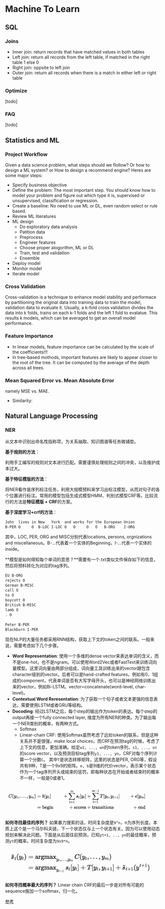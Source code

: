 # Machine To Learn
<!--
* 罗列1
	- 罗列二
[回到底部](#resume) 跳转到某个标题，标题都是小写，且用-连接
> 引用的文字
**文字** 字体加粗
`文字` 背景加灰
![](path/to/*.jpg) 引用图片
[百度](https://baidu.com) 跳转到百度
## 二级目录，两行作分隔符
### 三级目录，一行作分隔符
-->


## SQL

### Joins

* Inner join: return records that have matched values in both tables
* Left join: return all records from the left table, if matched in the right table 1 else 0
* Right join: oppsite to left join
* Outer join: return all records when there is a match in either left or right table

### Optimize

[todo]


### FAQ

[todo]


## Statistics and ML

### Project Workflow

Given a data science problem, what steps should we flollow? Or how to design a ML system?
or How to design a recommend engine? Heres are some major steps:

* Specify business objective
* Define the problem: The most important step. You should know how to model your problem and figure out which type it is, supervised or unsupervised, classification or regression.
* Create a baseline: No need to use ML or DL, even random select or rule based.
* Review ML literatures
* ML design
	- Do exploratory data analysis
	- Patition data
	- Preprocess
	- Engineer features
	- Choose proper alogorithm, ML or DL
	- Train, test and validation
	- Ensemble
* Deploy model
* Monitor model
* Iterate model

### Cross Validation

Cross-validation is a technique to enhance model stability and performace by partitioning the original data into training data to train the model, validation data to evaluate it. Usually, a k-fold cross validation divides the data into k folds, trains on each k-1 folds and the left 1 fold to evalatue. This results k models, which can be averaged to get an overall model performance.

### Feature Importance

* In linear models, feature importance can be calculated by the scale of the coefficients!!!
* In tree-based mothods, important features are likely to appear closer to the root of the tree. It can be computed by the average of the depth across all trees.

### Mean Squared Error vs. Mean Absolute Error

namely MSE vs. MAE.

* Similarity:



## Natural Language Processing

### NER

从文本中识别出命名性指称项，为关系抽取、知识图谱等任务做铺垫。

**基于规则的方法**：

利用手工编写的规则对文本进行匹配。需要谨慎处理规则之间的冲突，以及维护成本过大。

**基于特征模版的方法**：

将NER看作是序列标注任务，利用大规模预料来学习出标注模型，从而对句子的各个位置进行标注。常用的模型包括生成式模型HMM、判别式模型CRF等。比较流行的方法是**特征模版 + CRF**的方案。

**基于深度学习+crf的方法**：

```
John  lives in New   York  and works for the European Union
B-PER O     O  B-LOC I-LOC O   O     O   O   B-ORG    I-ORG
```

其中，LOC, PER, ORG and MISC分别代表locations, persons, orgnizations and miscellaneous。B-...代表着一个实体的Beginning，I-...代表一个实体的inside。

**模型是如何得知每个单词的意思？**需要有一个.txt类似文件保存如下的信息，然后将预料转化为对应的tag序列。

```
EU B-ORG
rejects O
German B-MISC
call O
to O
boycott O
British B-MISC
lamb O
. O

Peter B-PER
Blackburn I-PER
```

现在NLP的大量任务都采用RNN结构，获取上下文的token之间的联系。一般来说，需要考虑如下几个步骤。
* **Word Representation**: 使用一个多维的dense vector来表达单词的含义，而不是one-hot，也不是ngram。可以使用Word2Vec或者FastText来训练词向量模型。这里词向量由两部分组成，词向量工具训练出来的vector跟包含character级别的vector。后者可以是hand-crafted features，例如有0、1组成的component，代表单词是否有大写字母开头，也可以是神经网络训练出来的vector，例如Bi-LSTM。vector=concatenate(word-level, char-level)。
* **Contextual Word Reresentation**: 为了获取一个句子或者文本更强的信息表达，需要使用LSTM或者GRU等结构。
* **Docoding**: 经过LSTM之后，每个step的输出作为token的表达。每个step的output再接一个fully connected layer, 维度为所有NER的种类。为了输出每一个NER类别的概率，有两种方式。
	- Softmax
	- Linear-chain CRF: 使用Softmax虽然考虑了远处token的联系，但是这种关系并不是很强，make local choices，而CRF在预测tag的时候，考虑了上下文的信息，更加准确。给定`w1, ..., wn`的token序列，`s1, ..., sn`的score vector，以及预测目标tag序列`y1, ..., yn`，CRF对每个序列计算一个分数`C`。
	其中`T`是状态转移矩阵，这里的状态是PER, ORG等，假设共有9种，T是一个9x9的矩阵。`e, b`是9维的代价vector，表示某个状态作为一个tag序列开头或结束的惩罚，即每种状态在开始或者结束时的概率不一样，一般是0或者1。

![](assets/crf-output.png)

**如何寻找最佳的序列？** 如果暴力搜索的话，时间复杂度是`9^n`，n为序列长度。本质上这个是一个马尔科夫链，下一个状态仅与上一个状态有关。因为可以使用动态规划来解决此问题。下面是从后面往前预测，已知`yt+1, .., yn`的最佳概率，预测`yt`的概率。时间复杂度为`9x9*n`。

![](assets/crf-dp.png)

**如何寻找概率最大的序列？** Linear chain CRF的最后一步是对所有可能的sequence施加一个softmax，归一化。

[参考](https://guillaumegenthial.github.io/sequence-tagging-with-tensorflow.html)


















